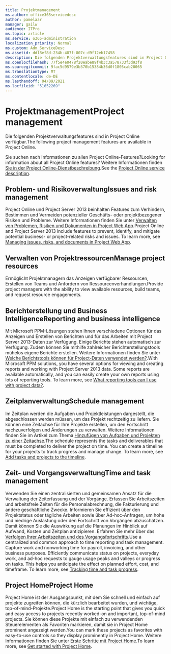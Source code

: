 ```yaml
---
title: Projektmanagement
ms.author: office365servicedesc
author: pamelaar
manager: gailw
audience: ITPro
ms.topic: article
ms.service: o365-administration
localization_priority: Normal
ms.custom: Adm_ServiceDesc
ms.assetid: dd18ef8d-234b-487f-807c-d9f12eb17458
description: Die folgenden Projektverwaltungsfeatures sind in Project Online verfügbar.
ms.openlocfilehash: 77f5e4e0478f20eabe89f4b3c3a578733f3d93f8
ms.sourcegitcommit: 9fac5d9579e3b370b15384b36d0f1805cab20065
ms.translationtype: MT
ms.contentlocale: de-DE
ms.lasthandoff: 04/09/2021
ms.locfileid: "51652269"
---
```

# <a name="project-management"></a><span data-ttu-id="de001-103">Projektmanagement</span><span class="sxs-lookup"><span data-stu-id="de001-103">Project management</span></span>

<span data-ttu-id="de001-104">Die folgenden Projektverwaltungsfeatures sind in Project Online verfügbar.</span><span class="sxs-lookup"><span data-stu-id="de001-104">The following project management features are available in Project Online.</span></span>
  
<span data-ttu-id="de001-105">Sie suchen nach Informationen zu allen Project Online-Features?</span><span class="sxs-lookup"><span data-stu-id="de001-105">Looking for information about all Project Online features?</span></span> <span data-ttu-id="de001-106">Weitere Informationen finden [Sie in der Project Online-Dienstbeschreibung](project-online-service-description.md).</span><span class="sxs-lookup"><span data-stu-id="de001-106">See the [Project Online service description](project-online-service-description.md).</span></span>
  
## <a name="issues-and-risk-management"></a><span data-ttu-id="de001-107">Problem- und Risikoverwaltung</span><span class="sxs-lookup"><span data-stu-id="de001-107">Issues and risk management</span></span>

<span data-ttu-id="de001-p102">Project Online und Project Server 2013 beinhalten Features zum Verhindern, Bestimmen und Vermeiden potenzieller Geschäfts- oder projektbezogener Risiken und Probleme. Weitere Informationen finden Sie unter [Verwalten von Problemen, Risiken und Dokumenten in Project Web App](/previous-versions/office/project-server-2010/hh767484(v=office.14)).</span><span class="sxs-lookup"><span data-stu-id="de001-p102">Project Online and Project Server 2013 include features to prevent, identify, and mitigate potential business- or project-related risks and issues. To learn more, see [Managing issues, risks, and documents in Project Web App](/previous-versions/office/project-server-2010/hh767484(v=office.14)).</span></span>
  
## <a name="manage-project-resources"></a><span data-ttu-id="de001-110">Verwalten von Projektressourcen</span><span class="sxs-lookup"><span data-stu-id="de001-110">Manage project resources</span></span>

<span data-ttu-id="de001-111">Ermöglicht Projektmanagern das Anzeigen verfügbarer Ressourcen, Erstellen von Teams und Anfordern von Ressourcenverhandlungen.</span><span class="sxs-lookup"><span data-stu-id="de001-111">Provide project managers with the ability to view available resources, build teams, and request resource engagements.</span></span>
  
## <a name="reporting-and-business-intelligence"></a><span data-ttu-id="de001-112">Berichterstellung und Business Intelligence</span><span class="sxs-lookup"><span data-stu-id="de001-112">Reporting and business intelligence</span></span>

<span data-ttu-id="de001-p103">Mit Microsoft PPM-Lösungen stehen Ihnen verschiedene Optionen für das Anzeigen und Erstellen von Berichten und für das Arbeiten mit Project Server 2013-Daten zur Verfügung. Einige Berichte stehen automatisch zur Verfügung. Zudem können Sie mithilfe zahlreicher Berichterstellungstools mühelos eigene Berichte erstellen. Weitere Informationen finden Sie unter [Welche Berichtstools können für Project-Daten verwendet werden?](/ProjectOnline/what-reporting-tools-can-i-use-with-project-data).</span><span class="sxs-lookup"><span data-stu-id="de001-p103">With Microsoft PPM solutions, you have several options for viewing and creating reports and working with Project Server 2013 data. Some reports are available automatically, and you can easily create your own reports using lots of reporting tools. To learn more, see [What reporting tools can I use with project data?](/ProjectOnline/what-reporting-tools-can-i-use-with-project-data).</span></span>
  
## <a name="schedule-management"></a><span data-ttu-id="de001-116">Zeitplanverwaltung</span><span class="sxs-lookup"><span data-stu-id="de001-116">Schedule management</span></span>

<span data-ttu-id="de001-p104">Im Zeitplan werden die Aufgaben und Projektleistungen dargestellt, die abgeschlossen werden müssen, um das Projekt rechtzeitig zu liefern. Sie können eine Zeitachse für Ihre Projekte erstellen, um den Fortschritt nachzuverfolgen und Änderungen zu verwalten. Weitere Informationen finden Sie im Artikel zum Thema [Hinzufügen von Aufgaben und Projekten zu einer Zeitachse](https://go.microsoft.com/fwlink/?LinkID=402655).</span><span class="sxs-lookup"><span data-stu-id="de001-p104">The schedule represents the tasks and deliverables that must be completed to deliver the project on time. You can create a timeline for your projects to track progress and manage change. To learn more, see [Add tasks and projects to the timeline](https://go.microsoft.com/fwlink/?LinkID=402655).</span></span>
  
## <a name="time-and-task-management"></a><span data-ttu-id="de001-120">Zeit- und Vorgangsverwaltung</span><span class="sxs-lookup"><span data-stu-id="de001-120">Time and task management</span></span>

<span data-ttu-id="de001-p105">Verwenden Sie einen zentralisierten und gemeinsamen Ansatz für die Verwaltung der Zeiterfassung und der Vorgänge. Erfassen Sie Arbeitszeiten und arbeitsfreie Zeiten für die Personalabrechnung, die Fakturierung und andere geschäftliche Zwecke. Informieren Sie effizient über den Projektstatus oder tägliche Arbeiten sowie über Ad-hoc-Anfragen, um hohe und niedrige Auslastung oder den Fortschritt von Vorgängen abzuschätzen. Damit können Sie die Auswirkung auf die Planungen im Hinblick auf Aufwand, Kosten und Zeitplan antizipieren. Erfahren Sie mehr über das [Verfolgen Ihrer Arbeitszeiten und des Vorgangsfortschritts](https://go.microsoft.com/fwlink/p/?LinkId=271321).</span><span class="sxs-lookup"><span data-stu-id="de001-p105">Use a centralized and common approach to time reporting and task management. Capture work and nonworking time for payroll, invoicing, and other business purposes. Efficiently communicate status on projects, everyday work, and ad-hoc requests to gauge usage peaks and valleys or progress on tasks. This helps you anticipate the effect on planned effort, cost, and timeframe. To learn more, see [Tracking time and task progress](https://go.microsoft.com/fwlink/p/?LinkId=271321).</span></span>

## <a name="project-home"></a><span data-ttu-id="de001-126">Project Home</span><span class="sxs-lookup"><span data-stu-id="de001-126">Project Home</span></span>

<span data-ttu-id="de001-127">Project Home ist der Ausgangspunkt, mit dem Sie schnell und einfach auf projekte zugreifen können, die kürzlich bearbeitet wurden, und wichtige, top-of-mind-Projekte.</span><span class="sxs-lookup"><span data-stu-id="de001-127">Project Home is the starting point that gives you quick and easy access to projects recently worked-on and important, top-of-mind projects.</span></span> <span data-ttu-id="de001-128">Sie können diese Projekte mit einfach zu verwendenden Steuerelementen als Favoriten markieren, damit sie in Project Home prominent angezeigt werden.</span><span class="sxs-lookup"><span data-stu-id="de001-128">You can mark these projects as favorites with easy-to-use controls so they display prominently in Project Home.</span></span> <span data-ttu-id="de001-129">Weitere Informationen finden Sie unter [Erste Schritte mit Project Home](https://support.office.com/article/a3b38418-35e7-4df4-8e4a-ba6a4fa0562a).</span><span class="sxs-lookup"><span data-stu-id="de001-129">To learn more, see [Get started with Project Home](https://support.office.com/article/a3b38418-35e7-4df4-8e4a-ba6a4fa0562a).</span></span>